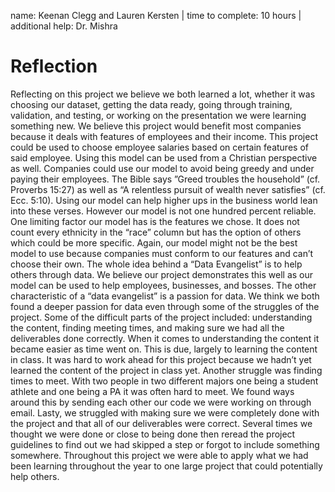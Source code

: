 
name: Keenan Clegg and Lauren Kersten | time to complete: 10 hours | additional help: Dr. Mishra

Reflection
===========

Reflecting on this project we believe we both learned a lot, whether it was choosing our dataset, getting the data ready, going through training, validation, and testing, or working on the presentation we were learning something new. We believe this project would benefit most companies because it deals with features of employees and their income. This project could be used to choose employee salaries based on certain features of said employee. Using this model can be used from a Christian perspective as well. Companies could use our model to avoid being greedy and under paying their employees. The Bible says ”Greed troubles the household” (cf. Proverbs 15:27) as well as “A relentless pursuit of wealth never satisfies” (cf. Ecc. 5:10). Using our model can help higher ups in the business world lean into these verses. However our model is not one hundred percent reliable. One limiting factor our model has is the features we chose. It does not count every ethnicity in the “race” column but has the option of others which could be more specific. Again, our model might not be the best model to use because companies must conform to our features and can’t choose their own. The whole idea behind a “Data Evangelist” is to help others through data. We believe our project demonstrates this well as our model can be used to help employees, businesses, and bosses. The other characteristic of a “data evangelist” is a passion for data. We think we both found a deeper passion for data even through some of the struggles of the project. Some of the difficult parts of the project included: understanding the content, finding meeting times, and making sure we had all the deliverables done correctly. When it comes to understanding the content it became easier as time went on. This is due, largely to learning the content in class. It was hard to work ahead for this project because we hadn’t yet learned the content of the project in class yet. Another struggle was finding times to meet. With two people in two different majors one being a student athlete and one being a PA it was often hard to meet. We found ways around this by sending each other our code we were working on through email. Lasty, we struggled with making sure we were completely done with the project and that all of our deliverables were correct. Several times we thought we were done or close to being done then reread the project guidelines to find out we had skipped a step or forgot to include something somewhere. Throughout this project we were able to apply what we had been learning throughout the year to one large project that could potentially help others. 

